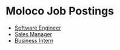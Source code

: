 # Moloco Job Postings

* [Software Engineer](software-engineer.md)
* [Sales Manager](sales-manager.md)
* [Business Intern](business-intern.md)
